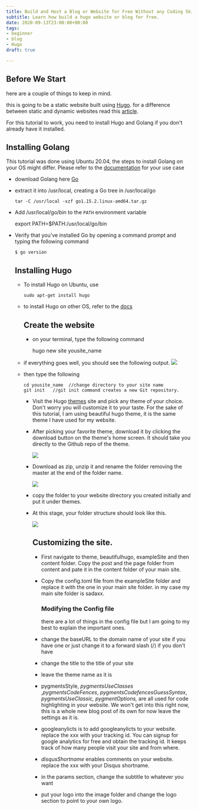 ```yaml
---
title: Build and Host a Blog or Website for Free Without any Coding Skills in 50 mins
subtitle: Learn how build a hugo website or blog for free.
date: 2020-09-13T23:00:00+00:00
tags:
- beginner
- blog
- Hugo
draft: true

---
```

## **Before We Start**

here are a couple of things to keep in mind.

this is going to be a static website built using [Hugo](https://gohugo.io/documentation/). for a difference between static and dynamic websites read this [article](https://wpamelia.com/static-vs-dynamic-website/#:\~:text=Static%20websites%20are%20ones%20that,databases%20in%20addition%20to%20HTML.).

For this tutorial to work, you need to install Hugo and Golang if you don't already have it installed.

## **Installing Golang**

This tutorial was done using Ubuntu 20.04, the steps to install Golang on your OS might differ. Please refer to the [documentation](https://golang.org/doc/install?download=go1.15.2.linux-amd64.tar.gz#install) for your use case

* download Golang here [Go](https://golang.org/dl/go1.15.2.linux-amd64.tar.gz "Go")
* extract it into /usr/local, creating a Go tree in /usr/local/go

      tar -C /usr/local -xzf go1.15.2.linux-amd64.tar.gz
* Add /usr/local/go/bin to the `PATH` environment variable

    export PATH=$PATH:/usr/local/go/bin

* Verify that you've installed Go by opening a command prompt and typing the following command

      $ go version

  ## Installing Hugo
  * To install Hugo on Ubuntu, use

        sudo apt-get install hugo
  * to install Hugo on other OS, refer to the [docs](https://gohugo.io/getting-started/installing/ "Install Hugo")

    ## Create the website
    * on your terminal, type the following command

        hugo new site yousite_name
  * if everything goes well, you should see the following output. ![](/uploads/screenshot-from-2020-09-14-15-25-53.png)
  * then type the following 

        cd yousite_name  //change directory to your site name
        git init   //git init command creates a new Git repository.
    * Visit the Hugo [themes](https://themes.gohugo.io/ "Themes") site and pick any theme of your choice. Don't worry you will customize it to your taste. For the sake of this tutorial, I am using beautiful hugo theme, it is the same theme I have used for my website. 
    * After picking your favorite theme, download it by clicking the download button on the theme's home screen. It should take you directly to the Github repo of the theme. 

      ![](/uploads/screenshot-from-2020-09-14-15-41-54.png)
    * Download as zip, unzip it and rename the folder removing the master at the end of the folder name.

      ![](/uploads/a.png)
    * copy the folder to your website directory you created initially and put it under themes.
    * At this stage, your folder structure should look like this.

      ![](/uploads/screenshot-from-2020-09-14-15-55-33.png)

      ## Customizing the site.
      * First navigate to  theme, beautifulhugo, exampleSite and then content folder. Copy the post and the page folder from content and pate it in the content folder of your main site.
      * Copy the config.toml file from the exampleSite folder and replace it with the one in your main site folder. in my case my main site folder is sadaxx.

        ### Modifying the Config file

        there are a lot of things in the config file but  I am going to my best to explain the important ones. 
      * change the baseURL to the domain name of your site if you have one or just change it to a forward slash (/) if you don't have 
      * change the title to the title of your site
      * leave the theme name as it is
      * pygmentsStyle, _pygmentsUseClasses_ ,_pygmentsCodeFences_, _pygmentsCodefencesGuessSyntax_, _pygmentsUseClassic, pygmentOptions,_  are all used for code highlighting in your website. We won't get into this right now, this is a whole new blog post of its own for now leave the settings as it is. 
      * googleanylicts is to add googleanylicts to your website. replace the xxx with your tracking id. You can signup for google analytics for free and obtain the tracking id. It keeps track of how many people visit your site and from where.
      * _disqusShortname_ enables comments on your website. replace the xxx with your Disqus shortname. 
      * in the params section, change the subtitle to whatever you want
      * put your logo into the image folder and change the logo section to point to your own logo.